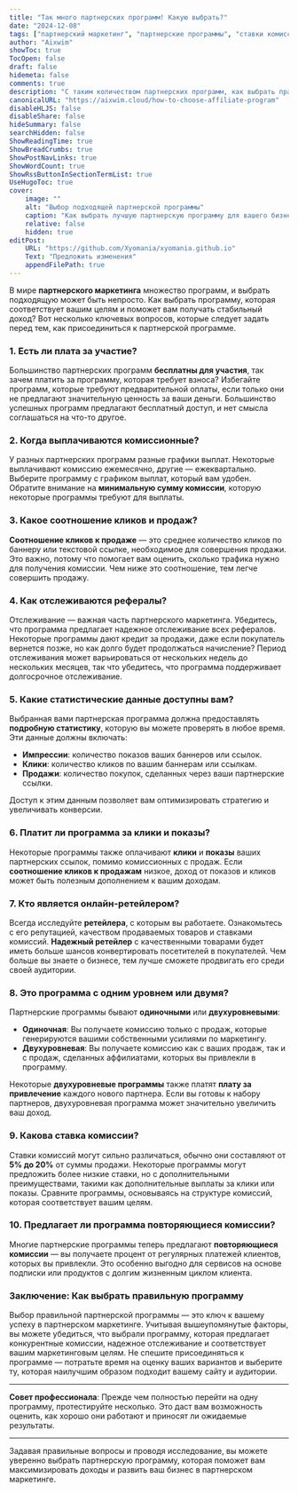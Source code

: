```yaml
---
title: "Так много партнерских программ! Какую выбрать?"
date: "2024-12-08"
tags: ["партнерский маркетинг", "партнерские программы", "ставки комиссий", "выбор программы"]
author: "Aixwim"
showToc: true
TocOpen: false
draft: false
hidemeta: false
comments: true
description: "С таким количеством партнерских программ, как выбрать правильную? Узнайте ключевые факторы, которые следует учитывать перед тем, как присоединиться к партнерской программе, чтобы максимизировать свои доходы."
canonicalURL: "https://aixwim.cloud/how-to-choose-affiliate-program"
disableHLJS: false
disableShare: false
hideSummary: false
searchHidden: false
ShowReadingTime: true
ShowBreadCrumbs: true
ShowPostNavLinks: true
ShowWordCount: true
ShowRssButtonInSectionTermList: true
UseHugoToc: true
cover:
    image: ""
    alt: "Выбор подходящей партнерской программы"
    caption: "Как выбрать лучшую партнерскую программу для вашего бизнеса."
    relative: false
    hidden: true
editPost:
    URL: "https://github.com/Xyomania/xyomania.github.io"
    Text: "Предложить изменения"
    appendFilePath: true
---
```


В мире **партнерского маркетинга** множество программ, и выбрать подходящую может быть непросто. Как выбрать программу, которая соответствует вашим целям и поможет вам получать стабильный доход? Вот несколько ключевых вопросов, которые следует задать перед тем, как присоединиться к партнерской программе.

### 1. **Есть ли плата за участие?**

Большинство партнерских программ **бесплатны для участия**, так зачем платить за программу, которая требует взноса? Избегайте программ, которые требуют предварительной оплаты, если только они не предлагают значительную ценность за ваши деньги. Большинство успешных программ предлагают бесплатный доступ, и нет смысла соглашаться на что-то другое.

### 2. **Когда выплачиваются комиссионные?**

У разных партнерских программ разные графики выплат. Некоторые выплачивают комиссию ежемесячно, другие — ежеквартально. Выберите программу с графиком выплат, который вам удобен. Обратите внимание на **минимальную сумму комиссии**, которую некоторые программы требуют для выплаты.

### 3. **Какое соотношение кликов и продаж?**

**Соотношение кликов к продаже** — это среднее количество кликов по баннеру или текстовой ссылке, необходимое для совершения продажи. Это важно, потому что помогает вам оценить, сколько трафика нужно для получения комиссии. Чем ниже это соотношение, тем легче совершить продажу.

### 4. **Как отслеживаются рефералы?**

Отслеживание — важная часть партнерского маркетинга. Убедитесь, что программа предлагает надежное отслеживание всех рефералов. Некоторые программы дают кредит за продажи, даже если покупатель вернется позже, но как долго будет продолжаться начисление? Период отслеживания может варьироваться от нескольких недель до нескольких месяцев, так что убедитесь, что программа поддерживает долгосрочное отслеживание.

### 5. **Какие статистические данные доступны вам?**

Выбранная вами партнерская программа должна предоставлять **подробную статистику**, которую вы можете проверять в любое время. Эти данные должны включать:

- **Импрессии**: количество показов ваших баннеров или ссылок.
- **Клики**: количество кликов по вашим баннерам или ссылкам.
- **Продажи**: количество покупок, сделанных через ваши партнерские ссылки.

Доступ к этим данным позволяет вам оптимизировать стратегию и увеличивать конверсии.

### 6. **Платит ли программа за клики и показы?**

Некоторые программы также оплачивают **клики** и **показы** ваших партнерских ссылок, помимо комиссионных с продаж. Если **соотношение кликов к продажам** низкое, доход от показов и кликов может быть полезным дополнением к вашим доходам.

### 7. **Кто является онлайн-ретейлером?**

Всегда исследуйте **ретейлера**, с которым вы работаете. Ознакомьтесь с его репутацией, качеством продаваемых товаров и ставками комиссий. **Надежный ретейлер** с качественными товарами будет иметь больше шансов конвертировать посетителей в покупателей. Чем больше вы знаете о бизнесе, тем лучше сможете продвигать его среди своей аудитории.

### 8. **Это программа с одним уровнем или двумя?**

Партнерские программы бывают **одиночными** или **двухуровневыми**:

- **Одиночная**: Вы получаете комиссию только с продаж, которые генерируются вашими собственными усилиями по маркетингу.
- **Двухуровневая**: Вы получаете комиссию как с ваших продаж, так и с продаж, сделанных аффилиатами, которых вы привлекли в программу.

Некоторые **двухуровневые программы** также платят **плату за привлечение** каждого нового партнера. Если вы готовы к набору партнеров, двухуровневая программа может значительно увеличить ваш доход.

### 9. **Какова ставка комиссии?**

Ставки комиссий могут сильно различаться, обычно они составляют от **5% до 20%** от суммы продажи. Некоторые программы могут предложить более низкие ставки, но с дополнительными преимуществами, такими как дополнительные выплаты за клики или показы. Сравните программы, основываясь на структуре комиссий, которая соответствует вашим целям.

### 10. **Предлагает ли программа повторяющиеся комиссии?**

Многие партнерские программы теперь предлагают **повторяющиеся комиссии** — вы получаете процент от регулярных платежей клиентов, которых вы привлекли. Это особенно выгодно для сервисов на основе подписки или продуктов с долгим жизненным циклом клиента.

### Заключение: Как выбрать правильную программу

Выбор правильной партнерской программы — это ключ к вашему успеху в партнерском маркетинге. Учитывая вышеупомянутые факторы, вы можете убедиться, что выбрали программу, которая предлагает конкурентные комиссии, надежное отслеживание и соответствует вашим маркетинговым целям. Не спешите присоединяться к программе — потратьте время на оценку ваших вариантов и выберите ту, которая наилучшим образом подходит вашему сайту и аудитории.

---

**Совет профессионала**: Прежде чем полностью перейти на одну программу, протестируйте несколько. Это даст вам возможность оценить, как хорошо они работают и приносят ли ожидаемые результаты.

---

Задавая правильные вопросы и проводя исследование, вы можете уверенно выбрать партнерскую программу, которая поможет вам максимизировать доходы и развить ваш бизнес в партнерском маркетинге.
